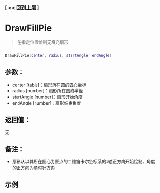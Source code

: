 ### [[ << 回到上层 ]](index.md)

# DrawFillPie

> 在指定位置绘制无填充扇形

```lua

DrawFillPie(center, radius, startAngle, endAngle)

```

## 参数：

+ center [table]：扇形所在圆的圆心坐标
+ radius [number]：扇形所在圆的半径
+ startAngle [number]：扇形开始角度
+ endAngle [number]：扇形结束角度

## 返回值：

无

## 备注：

+ 扇形从以其所在圆心为原点的二维笛卡尔坐标系的x轴正方向开始绘制，角度的正方向为顺时针方向

## 示例

```lua

```
